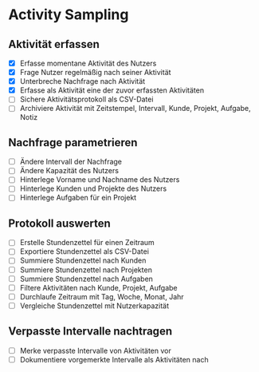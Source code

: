 # Activity Sampling

## Aktivität erfassen

- [x] Erfasse momentane Aktivität des Nutzers
- [x] Frage Nutzer regelmäßig nach seiner Aktivität
- [x] Unterbreche Nachfrage nach Aktivität
- [x] Erfasse als Aktivität eine der zuvor erfassten Aktivitäten 
- [ ] Sichere Aktivitätsprotokoll als CSV-Datei
- [ ] Archiviere Aktivität mit Zeitstempel, Intervall, Kunde, Projekt, Aufgabe, Notiz

## Nachfrage parametrieren

- [ ] Ändere Intervall der Nachfrage
- [ ] Ändere Kapazität des Nutzers
- [ ] Hinterlege Vorname und Nachname des Nutzers
- [ ] Hinterlege Kunden und Projekte des Nutzers
- [ ] Hinterlege Aufgaben für ein Projekt

## Protokoll auswerten

- [ ] Erstelle Stundenzettel für einen Zeitraum
- [ ] Exportiere Stundenzettel als CSV-Datei
- [ ] Summiere Stundenzettel nach Kunden
- [ ] Summiere Stundenzettel nach Projekten
- [ ] Summiere Stundenzettel nach Aufgaben
- [ ] Filtere Aktivitäten nach Kunde, Projekt, Aufgabe
- [ ] Durchlaufe Zeitraum mit Tag, Woche, Monat, Jahr
- [ ] Vergleiche Stundenzettel mit Nutzerkapazität

## Verpasste Intervalle nachtragen

- [ ] Merke verpasste Intervalle von Aktivitäten vor
- [ ] Dokumentiere vorgemerkte Intervalle als Aktivitäten nach
